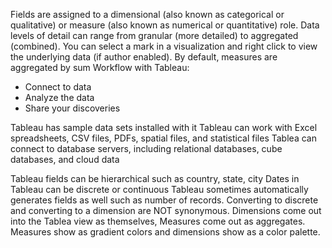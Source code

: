Fields are assigned to a dimensional (also known as categorical or qualitative) or measure (also known as numerical or quantitative) role.
Data levels of detail can range from granular (more detailed) to aggregated (combined).
You can select a mark in a visualization and right click to view the underlying data (if author enabled).
By default, measures are aggregated by sum
Workflow with Tableau:
* Connect to data
* Analyze the data
* Share your discoveries

Tableau has sample data sets installed with it
Tableau can work with Excel spreadsheets, CSV files, PDFs, spatial files, and statistical files
Tablea can connect to database servers, including relational databases, cube databases, and cloud data

Tableau fields can be hierarchical such as country, state, city
Dates in Tableau can be discrete or continuous
Tableau sometimes automatically generates fields as well such as number of records.
Converting to discrete and converting to a dimension are NOT synonymous.
Dimensions come out into the Tablea view as themselves, Measures come out as aggregates.
Measures show as gradient colors and dimensions show as a color palette. 
